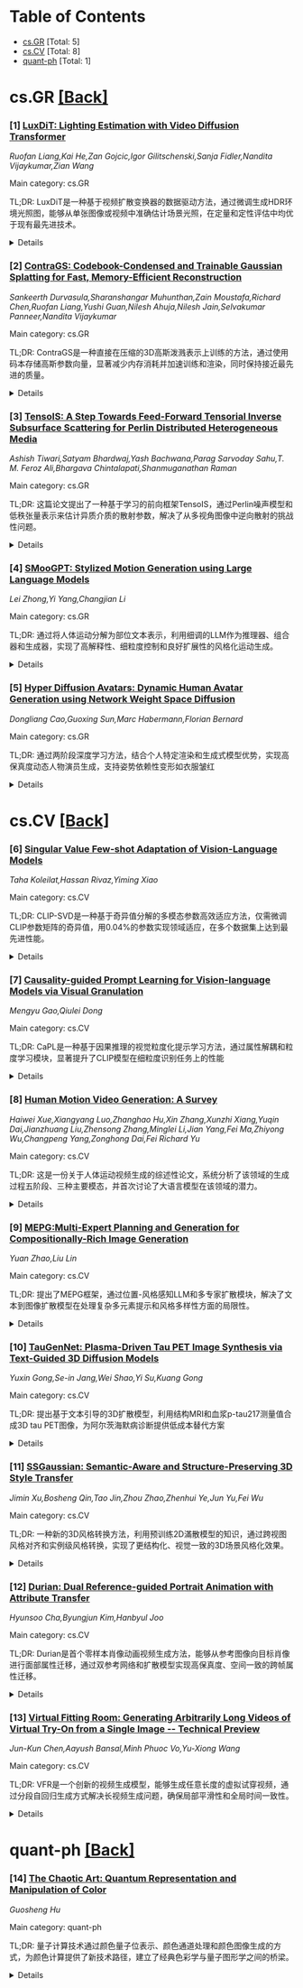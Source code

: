 <div id=toc></div>

# Table of Contents

- [cs.GR](#cs.GR) [Total: 5]
- [cs.CV](#cs.CV) [Total: 8]
- [quant-ph](#quant-ph) [Total: 1]


<div id='cs.GR'></div>

# cs.GR [[Back]](#toc)

### [1] [LuxDiT: Lighting Estimation with Video Diffusion Transformer](https://arxiv.org/abs/2509.03680)
*Ruofan Liang,Kai He,Zan Gojcic,Igor Gilitschenski,Sanja Fidler,Nandita Vijaykumar,Zian Wang*

Main category: cs.GR

TL;DR: LuxDiT是一种基于视频扩散变换器的数据驱动方法，通过微调生成HDR环境光照图，能够从单张图像或视频中准确估计场景光照，在定量和定性评估中均优于现有最先进技术。


<details>
  <summary>Details</summary>
Motivation: 现有的基于学习的光照估计方法受限于真实HDR环境图的稀缺性，这些数据采集成本高且多样性有限。生成模型虽然提供了强大的图像合成先验，但光照估计仍然困难，因为它依赖于间接视觉线索、需要推断全局上下文，并且要恢复高动态范围输出。

Method: 提出LuxDiT方法，微调视频扩散变换器来生成基于视觉输入条件的HDR环境图。使用大型合成数据集训练，学习从间接视觉线索推断光照。引入低秩适应微调策略，使用收集的HDR全景数据集来提高输入与预测环境图之间的语义对齐。

Result: 该方法能够生成具有逼真角度高频细节的准确光照预测，在定量和定性评估中都优于现有的最先进技术，并且能够有效泛化到真实世界场景。

Conclusion: LuxDiT通过结合视频扩散变换器和精心设计的训练策略，成功解决了从单张图像或视频估计HDR环境光照的挑战，为计算机视觉和图形学中的光照估计问题提供了有效的解决方案。

Abstract: Estimating scene lighting from a single image or video remains a longstanding challenge in computer vision and graphics. Learning-based approaches are constrained by the scarcity of ground-truth HDR environment maps, which are expensive to capture and limited in diversity. While recent generative models offer strong priors for image synthesis, lighting estimation remains difficult due to its reliance on indirect visual cues, the need to infer global (non-local) context, and the recovery of high-dynamic-range outputs. We propose LuxDiT, a novel data-driven approach that fine-tunes a video diffusion transformer to generate HDR environment maps conditioned on visual input. Trained on a large synthetic dataset with diverse lighting conditions, our model learns to infer illumination from indirect visual cues and generalizes effectively to real-world scenes. To improve semantic alignment between the input and the predicted environment map, we introduce a low-rank adaptation finetuning strategy using a collected dataset of HDR panoramas. Our method produces accurate lighting predictions with realistic angular high-frequency details, outperforming existing state-of-the-art techniques in both quantitative and qualitative evaluations.

</details>


### [2] [ContraGS: Codebook-Condensed and Trainable Gaussian Splatting for Fast, Memory-Efficient Reconstruction](https://arxiv.org/abs/2509.03775)
*Sankeerth Durvasula,Sharanshangar Muhunthan,Zain Moustafa,Richard Chen,Ruofan Liang,Yushi Guan,Nilesh Ahuja,Nilesh Jain,Selvakumar Panneer,Nandita Vijaykumar*

Main category: cs.GR

TL;DR: ContraGS是一种直接在压缩的3D高斯泼溅表示上训练的方法，通过使用码本存储高斯参数向量，显著减少内存消耗并加速训练和渲染，同时保持接近最先进的质量。


<details>
  <summary>Details</summary>
Motivation: 3D高斯泼溅技术需要大量3D高斯来获得高质量表示，但这会显著增加GPU内存使用并降低训练/渲染效率。现有码本压缩方法只能用于已训练模型，无法直接用于训练过程。

Method: 使用码本紧凑存储高斯参数向量，将参数估计构建为贝叶斯推断问题，采用MCMC采样在后验分布上进行采样，解决码本压缩表示中不可微分参数的学习问题。

Result: 平均减少3.49倍训练峰值内存，加速训练1.36倍和渲染1.88倍，同时保持接近最先进的质量。

Conclusion: ContraGS成功解决了直接在码本压缩表示上训练的挑战，实现了内存效率、训练速度和模型质量的良好平衡。

Abstract: 3D Gaussian Splatting (3DGS) is a state-of-art technique to model real-world scenes with high quality and real-time rendering. Typically, a higher quality representation can be achieved by using a large number of 3D Gaussians. However, using large 3D Gaussian counts significantly increases the GPU device memory for storing model parameters. A large model thus requires powerful GPUs with high memory capacities for training and has slower training/rendering latencies due to the inefficiencies of memory access and data movement. In this work, we introduce ContraGS, a method to enable training directly on compressed 3DGS representations without reducing the Gaussian Counts, and thus with a little loss in model quality. ContraGS leverages codebooks to compactly store a set of Gaussian parameter vectors throughout the training process, thereby significantly reducing memory consumption. While codebooks have been demonstrated to be highly effective at compressing fully trained 3DGS models, directly training using codebook representations is an unsolved challenge. ContraGS solves the problem of learning non-differentiable parameters in codebook-compressed representations by posing parameter estimation as a Bayesian inference problem. To this end, ContraGS provides a framework that effectively uses MCMC sampling to sample over a posterior distribution of these compressed representations. With ContraGS, we demonstrate that ContraGS significantly reduces the peak memory during training (on average 3.49X) and accelerated training and rendering (1.36X and 1.88X on average, respectively), while retraining close to state-of-art quality.

</details>


### [3] [TensoIS: A Step Towards Feed-Forward Tensorial Inverse Subsurface Scattering for Perlin Distributed Heterogeneous Media](https://arxiv.org/abs/2509.04047)
*Ashish Tiwari,Satyam Bhardwaj,Yash Bachwana,Parag Sarvoday Sahu,T. M. Feroz Ali,Bhargava Chintalapati,Shanmuganathan Raman*

Main category: cs.GR

TL;DR: 这篇论文提出了一种基于学习的前向框架TensoIS，通过Perlin噪声模型和低秩张量表示来估计异质介质的散射参数，解决了从多视角图像中逆向散射的挑战性问题。


<details>
  <summary>Details</summary>
Motivation: 现有方法在估计异质介质散射参数时遇到了严重的约束问题，并没有明确的分布模型来形容真实世界中的异质性。论文尝试利用Perlin噪声模型来模拟自然界的复杂异质性。

Method: 首先创建了HeteroSynth合成数据集，使用Fractal Perlin噪声模型化异质散射参数。然后提出TensoIS框架，通过学习低秩张量组件来表示3D散射参数体积，从稀疏多视角图像观测中估计参数。

Result: TensoIS在HeteroSynth测试集、有开源实际体积模拟的烟雾和云层几何结构以及部分真实样本上都表现出良好的效果，证明了其在逆向散射问题中的有效性。

Conclusion: 这项研究首次探索了Perlin噪声分布在形容真实世界异质散射中的应用潜力，为通过前向方式模型异质散射提供了新的解决方案。

Abstract: Estimating scattering parameters of heterogeneous media from images is a severely under-constrained and challenging problem. Most of the existing approaches model BSSRDF either through an analysis-by-synthesis approach, approximating complex path integrals, or using differentiable volume rendering techniques to account for heterogeneity. However, only a few studies have applied learning-based methods to estimate subsurface scattering parameters, but they assume homogeneous media. Interestingly, no specific distribution is known to us that can explicitly model the heterogeneous scattering parameters in the real world. Notably, procedural noise models such as Perlin and Fractal Perlin noise have been effective in representing intricate heterogeneities of natural, organic, and inorganic surfaces. Leveraging this, we first create HeteroSynth, a synthetic dataset comprising photorealistic images of heterogeneous media whose scattering parameters are modeled using Fractal Perlin noise. Furthermore, we propose Tensorial Inverse Scattering (TensoIS), a learning-based feed-forward framework to estimate these Perlin-distributed heterogeneous scattering parameters from sparse multi-view image observations. Instead of directly predicting the 3D scattering parameter volume, TensoIS uses learnable low-rank tensor components to represent the scattering volume. We evaluate TensoIS on unseen heterogeneous variations over shapes from the HeteroSynth test set, smoke and cloud geometries obtained from open-source realistic volumetric simulations, and some real-world samples to establish its effectiveness for inverse scattering. Overall, this study is an attempt to explore Perlin noise distribution, given the lack of any such well-defined distribution in literature, to potentially model real-world heterogeneous scattering in a feed-forward manner.

</details>


### [4] [SMooGPT: Stylized Motion Generation using Large Language Models](https://arxiv.org/abs/2509.04058)
*Lei Zhong,Yi Yang,Changjian Li*

Main category: cs.GR

TL;DR: 通过将人体运动分解为部位文本表示，利用细调的LLM作为推理器、组合器和生成器，实现了高解释性、细粒度控制和良好扩展性的风格化运动生成。


<details>
  <summary>Details</summary>
Motivation: 现有方法存在解释性低、控制限制、对新风格扩展性差以及仅能生成"行走"动作的问题，需要从新角度解决风格化运动生成问题。

Method: 提出了推理-组合-生成的新视角：1)将人体运动分解为部位文本表示；2)使用细调的LLM（SMooGPT）作为推理器、组合器和生成器；3)在部位文本空间执行，利用LLM的开攻词能力实现良好的扩展性。

Result: 综合实验、评估和用户感知研究证明了方法的有效性，在纯文本驱动的风格化运动生成下表现特别突出。

Conclusion: 通过部位文本空间中间表示和LLM的强大推理能力，实现了高解释性、细粒度控制、冲突解决和良好扩展性的风格化运动生成方案。

Abstract: Stylized motion generation is actively studied in computer graphics, especially benefiting from the rapid advances in diffusion models. The goal of this task is to produce a novel motion respecting both the motion content and the desired motion style, e.g., ``walking in a loop like a Monkey''. Existing research attempts to address this problem via motion style transfer or conditional motion generation. They typically embed the motion style into a latent space and guide the motion implicitly in a latent space as well. Despite the progress, their methods suffer from low interpretability and control, limited generalization to new styles, and fail to produce motions other than ``walking'' due to the strong bias in the public stylization dataset. In this paper, we propose to solve the stylized motion generation problem from a new perspective of reasoning-composition-generation, based on our observations: i) human motion can often be effectively described using natural language in a body-part centric manner, ii) LLMs exhibit a strong ability to understand and reason about human motion, and iii) human motion has an inherently compositional nature, facilitating the new motion content or style generation via effective recomposing. We thus propose utilizing body-part text space as an intermediate representation, and present SMooGPT, a fine-tuned LLM, acting as a reasoner, composer, and generator when generating the desired stylized motion. Our method executes in the body-part text space with much higher interpretability, enabling fine-grained motion control, effectively resolving potential conflicts between motion content and style, and generalizes well to new styles thanks to the open-vocabulary ability of LLMs. Comprehensive experiments and evaluations, and a user perceptual study, demonstrate the effectiveness of our approach, especially under the pure text-driven stylized motion generation.

</details>


### [5] [Hyper Diffusion Avatars: Dynamic Human Avatar Generation using Network Weight Space Diffusion](https://arxiv.org/abs/2509.04145)
*Dongliang Cao,Guoxing Sun,Marc Habermann,Florian Bernard*

Main category: cs.GR

TL;DR: 通过两阶段深度学习方法，结合个人特定渲染和生成式模型优势，实现高保真度动态人物演员生成，支持姿势依赖性变形如衣服皱红


<details>
  <summary>Details</summary>
Motivation: 解决现有人物演员方法的局限性：个人特定渲染法无法跨身份通用，生成式方法渲染质量低且缺乏姿势依赖性变形

Method: 两阶段管线：首先优化一组个人特定UNet网络捕捉细致姿势变形，然后训练超应散模型学习网络权重分布，推理时生成网络权重实现实时可控渲染

Result: 在大规模跨身份多视角视频数据集上验证，方法表现超越现有最佳人物演员生成方法

Conclusion: 新方法成功结合了个人特定渲染的高保真度和生成式模型的跨身份通用性，实现了具有现实姿势依赖变形的动态人物演员生成

Abstract: Creating human avatars is a highly desirable yet challenging task. Recent advancements in radiance field rendering have achieved unprecedented photorealism and real-time performance for personalized dynamic human avatars. However, these approaches are typically limited to person-specific rendering models trained on multi-view video data for a single individual, limiting their ability to generalize across different identities. On the other hand, generative approaches leveraging prior knowledge from pre-trained 2D diffusion models can produce cartoonish, static human avatars, which are animated through simple skeleton-based articulation. Therefore, the avatars generated by these methods suffer from lower rendering quality compared to person-specific rendering methods and fail to capture pose-dependent deformations such as cloth wrinkles. In this paper, we propose a novel approach that unites the strengths of person-specific rendering and diffusion-based generative modeling to enable dynamic human avatar generation with both high photorealism and realistic pose-dependent deformations. Our method follows a two-stage pipeline: first, we optimize a set of person-specific UNets, with each network representing a dynamic human avatar that captures intricate pose-dependent deformations. In the second stage, we train a hyper diffusion model over the optimized network weights. During inference, our method generates network weights for real-time, controllable rendering of dynamic human avatars. Using a large-scale, cross-identity, multi-view video dataset, we demonstrate that our approach outperforms state-of-the-art human avatar generation methods.

</details>


<div id='cs.CV'></div>

# cs.CV [[Back]](#toc)

### [6] [Singular Value Few-shot Adaptation of Vision-Language Models](https://arxiv.org/abs/2509.03740)
*Taha Koleilat,Hassan Rivaz,Yiming Xiao*

Main category: cs.CV

TL;DR: CLIP-SVD是一种基于奇异值分解的多模态参数高效适应方法，仅需微调CLIP参数矩阵的奇异值，用0.04%的参数实现领域适应，在多个数据集上达到最先进性能。


<details>
  <summary>Details</summary>
Motivation: 现有的视觉语言模型适应方法依赖提示工程和完整微调，成本高且可能破坏预训练知识。需要一种更高效、稳定的适应技术。

Method: 利用奇异值分解(SVD)修改CLIP内部参数空间，仅微调参数矩阵的奇异值来重新缩放基向量，不注入额外模块。

Result: 在11个自然数据集和10个生物医学数据集上实现最先进的分类结果，在少样本设置下准确率和泛化能力均优于先前方法。

Conclusion: CLIP-SVD提供了一种参数高效、性能优越的CLIP适应方法，能更好地保持模型的泛化能力，同时支持可解释性分析。

Abstract: Vision-language models (VLMs) like CLIP have shown impressive zero-shot and few-shot learning capabilities across diverse applications. However, adapting these models to new fine-grained domains remains difficult due to reliance on prompt engineering and the high cost of full model fine-tuning. Existing adaptation approaches rely on augmented components, such as prompt tokens and adapter modules, which could limit adaptation quality, destabilize the model, and compromise the rich knowledge learned during pretraining. In this work, we present \textbf{CLIP-SVD}, a novel \textit{multi-modal} and \textit{parameter-efficient} adaptation technique that leverages Singular Value Decomposition (SVD) to modify the internal parameter space of CLIP without injecting additional modules. Specifically, we fine-tune only the singular values of the CLIP parameter matrices to rescale the basis vectors for domain adaptation while retaining the pretrained model. This design enables enhanced adaptation performance using only \textbf{0.04\%} of the model's total parameters and better preservation of its generalization ability. CLIP-SVD achieves state-of-the-art classification results on 11 natural and 10 biomedical datasets, outperforming previous methods in both accuracy and generalization under few-shot settings. Additionally, we leverage a natural language-based approach to analyze the effectiveness and dynamics of the CLIP adaptation to allow interpretability of CLIP-SVD. The code is publicly available at https://github.com/HealthX-Lab/CLIP-SVD.

</details>


### [7] [Causality-guided Prompt Learning for Vision-language Models via Visual Granulation](https://arxiv.org/abs/2509.03803)
*Mengyu Gao,Qiulei Dong*

Main category: cs.CV

TL;DR: CaPL是一种基于因果推理的视觉粒度化提示学习方法，通过属性解耦和粒度学习模块，显著提升了CLIP模型在细粒度识别任务上的性能


<details>
  <summary>Details</summary>
Motivation: 现有的CLIP提示学习方法在处理细粒度数据集时表现有限，需要一种能够捕捉细粒度类别间细微差异的方法

Method: 提出CaPL方法，包含属性解耦模块（使用布朗桥扩散模型分解视觉特征）和粒度学习模块（通过因果推理策略构建视觉粒度）

Result: 在15个数据集上的实验结果表明，CaPL方法显著优于最先进的提示学习方法，特别是在细粒度数据集上

Conclusion: 通过视觉粒度化和因果推理，CaPL能够学习更具判别性的文本提示，有效提升CLIP在细粒度识别任务中的性能

Abstract: Prompt learning has recently attracted much attention for adapting pre-trained vision-language models (e.g., CLIP) to downstream recognition tasks. However, most of the existing CLIP-based prompt learning methods only show a limited ability for handling fine-grained datasets. To address this issue, we propose a causality-guided text prompt learning method via visual granulation for CLIP, called CaPL, where the explored visual granulation technique could construct sets of visual granules for the text prompt to capture subtle discrepancies among different fine-grained classes through casual inference. The CaPL method contains the following two modules: (1) An attribute disentanglement module is proposed to decompose visual features into non-individualized attributes (shared by some classes) and individualized attributes (specific to single classes) using a Brownian Bridge Diffusion Model; (2) A granule learning module is proposed to construct visual granules by integrating the aforementioned attributes for recognition under two causal inference strategies. Thanks to the learned visual granules, more discriminative text prompt is expected to be learned. Extensive experimental results on 15 datasets demonstrate that our CaPL method significantly outperforms the state-of-the-art prompt learning methods, especially on fine-grained datasets.

</details>


### [8] [Human Motion Video Generation: A Survey](https://arxiv.org/abs/2509.03883)
*Haiwei Xue,Xiangyang Luo,Zhanghao Hu,Xin Zhang,Xunzhi Xiang,Yuqin Dai,Jianzhuang Liu,Zhensong Zhang,Minglei Li,Jian Yang,Fei Ma,Zhiyong Wu,Changpeng Yang,Zonghong Dai,Fei Richard Yu*

Main category: cs.CV

TL;DR: 这是一份关于人体运动视频生成的综述性论文，系统分析了该领域的生成过程五阶段、三种主要模态，并首次讨论了大语言模型在该领域的潜力。


<details>
  <summary>Details</summary>
Motivation: 现有的人体运动视频生成研究综述太过分散，缺乏对整个生成过程的系统性概览。本文旨在填补这一空白，提供全面的领域概览。

Method: 本文将人体运动视频生成过程分为五个关键阶段：输入、运动规划、运动视频生成、精炼和输出，并针对视觉、文本和音频三种主要模态进行分析。研究涵盖了超过200篇论文。

Result: 本文提供了人体运动视频生成领域的完整技术图谱，标记了重要的里程碑式研究成果，并首次探讨了大语言模型在该领域的应用潜力。

Conclusion: 这份综述为人体运动视频生成领域提供了份价值的研究资源，展示了该技术在数字人类全面应用中的幻想前景，对推动领域发展具有重要意义。

Abstract: Human motion video generation has garnered significant research interest due to its broad applications, enabling innovations such as photorealistic singing heads or dynamic avatars that seamlessly dance to music. However, existing surveys in this field focus on individual methods, lacking a comprehensive overview of the entire generative process. This paper addresses this gap by providing an in-depth survey of human motion video generation, encompassing over ten sub-tasks, and detailing the five key phases of the generation process: input, motion planning, motion video generation, refinement, and output. Notably, this is the first survey that discusses the potential of large language models in enhancing human motion video generation. Our survey reviews the latest developments and technological trends in human motion video generation across three primary modalities: vision, text, and audio. By covering over two hundred papers, we offer a thorough overview of the field and highlight milestone works that have driven significant technological breakthroughs. Our goal for this survey is to unveil the prospects of human motion video generation and serve as a valuable resource for advancing the comprehensive applications of digital humans. A complete list of the models examined in this survey is available in Our Repository https://github.com/Winn1y/Awesome-Human-Motion-Video-Generation.

</details>


### [9] [MEPG:Multi-Expert Planning and Generation for Compositionally-Rich Image Generation](https://arxiv.org/abs/2509.04126)
*Yuan Zhao,Liu Lin*

Main category: cs.CV

TL;DR: 提出了MEPG框架，通过位置-风格感知LLM和多专家扩散模块，解决了文本到图像扩散模型在处理复杂多元素提示和风格多样性方面的局限性。


<details>
  <summary>Details</summary>
Motivation: 现有的文本到图像扩散模型在处理复杂多元素提示时表现不佳，且风格多样性有限，需要一种能够精确控制空间布局和风格的专业化解决方案。

Method: 使用监督微调的LLM分解输入提示为精确空间坐标和风格编码语义指令，通过注意力门控机制在局部区域和全局区域动态路由专家模型（如写实专家、风格化专家）。

Result: 实验表明MEPG在图像质量和风格多样性方面显著优于相同骨干网络的基线模型。

Conclusion: MEPG框架通过多专家规划和生成方法，有效提升了复杂文本到图像生成的质量和多样性，并支持轻量级专家模型集成和实时空间布局编辑。

Abstract: Text-to-image diffusion models have achieved remarkable image quality, but they still struggle with complex, multiele ment prompts, and limited stylistic diversity. To address these limitations, we propose a Multi-Expert Planning and Gen eration Framework (MEPG) that synergistically integrates position- and style-aware large language models (LLMs) with spatial-semantic expert modules. The framework comprises two core components: (1) a Position-Style-Aware (PSA) module that utilizes a supervised fine-tuned LLM to decom pose input prompts into precise spatial coordinates and style encoded semantic instructions; and (2) a Multi-Expert Dif fusion (MED) module that implements cross-region genera tion through dynamic expert routing across both local regions and global areas. During the generation process for each lo cal region, specialized models (e.g., realism experts, styliza tion specialists) are selectively activated for each spatial par tition via attention-based gating mechanisms. The architec ture supports lightweight integration and replacement of ex pert models, providing strong extensibility. Additionally, an interactive interface enables real-time spatial layout editing and per-region style selection from a portfolio of experts. Ex periments show that MEPG significantly outperforms base line models with the same backbone in both image quality   and style diversity.

</details>


### [10] [TauGenNet: Plasma-Driven Tau PET Image Synthesis via Text-Guided 3D Diffusion Models](https://arxiv.org/abs/2509.04269)
*Yuxin Gong,Se-in Jang,Wei Shao,Yi Su,Kuang Gong*

Main category: cs.CV

TL;DR: 提出基于文本引导的3D扩散模型，利用结构MRI和血浆p-tau217测量值合成3D tau PET图像，为阿尔茨海默病诊断提供低成本替代方案


<details>
  <summary>Details</summary>
Motivation: tau PET成像成本高且可用性有限，而结构MRI和血浆生物标志物具有非侵入性和广泛可用性，需要开发一种经济有效的tau病理可视化方法

Method: 使用文本引导的3D扩散模型，以血浆p-tau217测量值作为文本提示，结构MRI提供解剖结构约束，在ADNI数据库的AV1451 tau PET数据上进行训练和评估

Result: 能够生成跨不同疾病阶段的真实且具有临床意义的3D tau PET图像，实现了数据增强和病理可视化

Conclusion: 该框架可为不同设置下的tau PET数据增强提供支持，提供非侵入性、成本效益高的tau病理可视化替代方案，并支持在不同血浆生物标志物水平和认知条件下模拟疾病进展

Abstract: Accurate quantification of tau pathology via tau positron emission tomography (PET) scan is crucial for diagnosing and monitoring Alzheimer's disease (AD). However, the high cost and limited availability of tau PET restrict its widespread use. In contrast, structural magnetic resonance imaging (MRI) and plasma-based biomarkers provide non-invasive and widely available complementary information related to brain anatomy and disease progression. In this work, we propose a text-guided 3D diffusion model for 3D tau PET image synthesis, leveraging multimodal conditions from both structural MRI and plasma measurement. Specifically, the textual prompt is from the plasma p-tau217 measurement, which is a key indicator of AD progression, while MRI provides anatomical structure constraints. The proposed framework is trained and evaluated using clinical AV1451 tau PET data from the Alzheimer's Disease Neuroimaging Initiative (ADNI) database. Experimental results demonstrate that our approach can generate realistic, clinically meaningful 3D tau PET across a range of disease stages. The proposed framework can help perform tau PET data augmentation under different settings, provide a non-invasive, cost-effective alternative for visualizing tau pathology, and support the simulation of disease progression under varying plasma biomarker levels and cognitive conditions.

</details>


### [11] [SSGaussian: Semantic-Aware and Structure-Preserving 3D Style Transfer](https://arxiv.org/abs/2509.04379)
*Jimin Xu,Bosheng Qin,Tao Jin,Zhou Zhao,Zhenhui Ye,Jun Yu,Fei Wu*

Main category: cs.CV

TL;DR: 一种新的3D风格转换方法，利用预训练2D滿散模型的知识，通过跨视图风格对齐和实例级风格转换，实现了更结构化、视觉一致的3D场景风格化效果。


<details>
  <summary>Details</summary>
Motivation: 现有的3D风格转换方法无法有效提取和转换高级风格语义，并且风格化结果缺乏结构清晰度和分离度，导致不同实例或物体难以区分。

Method: 两阶段流水线：1）利用滿散模型生成关键视点的风格化渲染；2）将风格化关键视图转换到3D表示。包含跨视图风格对齐和实例级风格转换两个创新设计。

Result: 实验结果显示，该方法在广泛的场景中（从前向视角到挑战性的360度环境）都显著超过了现有最先进方法。

Conclusion: 该研究提出的新方3D风格转换流水线能够生成结构更清晰、视觉更一致、艺术效果更丰富的风格化结果，为3D场景风格化领域提供了有效解决方案。

Abstract: Recent advancements in neural representations, such as Neural Radiance Fields and 3D Gaussian Splatting, have increased interest in applying style transfer to 3D scenes. While existing methods can transfer style patterns onto 3D-consistent neural representations, they struggle to effectively extract and transfer high-level style semantics from the reference style image. Additionally, the stylized results often lack structural clarity and separation, making it difficult to distinguish between different instances or objects within the 3D scene. To address these limitations, we propose a novel 3D style transfer pipeline that effectively integrates prior knowledge from pretrained 2D diffusion models. Our pipeline consists of two key stages: First, we leverage diffusion priors to generate stylized renderings of key viewpoints. Then, we transfer the stylized key views onto the 3D representation. This process incorporates two innovative designs. The first is cross-view style alignment, which inserts cross-view attention into the last upsampling block of the UNet, allowing feature interactions across multiple key views. This ensures that the diffusion model generates stylized key views that maintain both style fidelity and instance-level consistency. The second is instance-level style transfer, which effectively leverages instance-level consistency across stylized key views and transfers it onto the 3D representation. This results in a more structured, visually coherent, and artistically enriched stylization. Extensive qualitative and quantitative experiments demonstrate that our 3D style transfer pipeline significantly outperforms state-of-the-art methods across a wide range of scenes, from forward-facing to challenging 360-degree environments. Visit our project page https://jm-xu.github.io/SSGaussian for immersive visualization.

</details>


### [12] [Durian: Dual Reference-guided Portrait Animation with Attribute Transfer](https://arxiv.org/abs/2509.04434)
*Hyunsoo Cha,Byungjun Kim,Hanbyul Joo*

Main category: cs.CV

TL;DR: Durian是首个零样本肖像动画视频生成方法，能够从参考图像向目标肖像进行面部属性迁移，通过双参考网络和扩散模型实现高保真度、空间一致的跨帧属性迁移。


<details>
  <summary>Details</summary>
Motivation: 解决肖像动画中面部属性迁移的挑战，需要实现高保真度、空间一致的跨帧属性迁移，同时支持零样本泛化和多属性组合。

Method: 采用双参考网络将肖像和属性图像的空间特征注入扩散去噪过程；使用自重建训练框架；提出基于关键点的掩码扩展策略；应用空间和外观级变换增强鲁棒性。

Result: 在肖像动画属性迁移任务上达到最先进性能，双参考设计支持单次生成过程中的多属性组合，无需额外训练。

Conclusion: Durian通过创新的双参考网络设计和训练策略，成功实现了零样本肖像动画属性迁移，为多属性组合生成提供了有效解决方案。

Abstract: We present Durian, the first method for generating portrait animation videos with facial attribute transfer from a given reference image to a target portrait in a zero-shot manner. To enable high-fidelity and spatially consistent attribute transfer across frames, we introduce dual reference networks that inject spatial features from both the portrait and attribute images into the denoising process of a diffusion model. We train the model using a self-reconstruction formulation, where two frames are sampled from the same portrait video: one is treated as the attribute reference and the other as the target portrait, and the remaining frames are reconstructed conditioned on these inputs and their corresponding masks. To support the transfer of attributes with varying spatial extent, we propose a mask expansion strategy using keypoint-conditioned image generation for training. In addition, we further augment the attribute and portrait images with spatial and appearance-level transformations to improve robustness to positional misalignment between them. These strategies allow the model to effectively generalize across diverse attributes and in-the-wild reference combinations, despite being trained without explicit triplet supervision. Durian achieves state-of-the-art performance on portrait animation with attribute transfer, and notably, its dual reference design enables multi-attribute composition in a single generation pass without additional training.

</details>


### [13] [Virtual Fitting Room: Generating Arbitrarily Long Videos of Virtual Try-On from a Single Image -- Technical Preview](https://arxiv.org/abs/2509.04450)
*Jun-Kun Chen,Aayush Bansal,Minh Phuoc Vo,Yu-Xiong Wang*

Main category: cs.CV

TL;DR: VFR是一个创新的视频生成模型，能够生成任意长度的虚拟试穿视频，通过分段自回归生成方式解决长视频生成问题，确保局部平滑性和全局时间一致性。


<details>
  <summary>Details</summary>
Motivation: 传统虚拟试穿视频生成需要大量计算资源和长视频数据，难以生成任意长度的视频。VFR旨在解决长视频生成中的局部平滑性和全局一致性挑战。

Method: 采用分段自回归生成方法，使用前缀视频条件确保局部平滑性，通过360度锚点视频保持全局时间一致性，无需大量计算资源。

Result: 成功生成了分钟级别的虚拟试穿视频，在各种动作下都能保持局部平滑和全局一致性，成为长虚拟试穿视频生成的先驱工作。

Conclusion: VFR框架为长视频生成提供了有效的解决方案，在虚拟试穿领域具有重要应用价值，能够生成高质量、任意长度的试穿视频。

Abstract: We introduce the Virtual Fitting Room (VFR), a novel video generative model that produces arbitrarily long virtual try-on videos. Our VFR models long video generation tasks as an auto-regressive, segment-by-segment generation process, eliminating the need for resource-intensive generation and lengthy video data, while providing the flexibility to generate videos of arbitrary length. The key challenges of this task are twofold: ensuring local smoothness between adjacent segments and maintaining global temporal consistency across different segments. To address these challenges, we propose our VFR framework, which ensures smoothness through a prefix video condition and enforces consistency with the anchor video -- a 360-degree video that comprehensively captures the human's wholebody appearance. Our VFR generates minute-scale virtual try-on videos with both local smoothness and global temporal consistency under various motions, making it a pioneering work in long virtual try-on video generation.

</details>


<div id='quant-ph'></div>

# quant-ph [[Back]](#toc)

### [14] [The Chaotic Art: Quantum Representation and Manipulation of Color](https://arxiv.org/abs/2509.03542)
*Guosheng Hu*

Main category: quant-ph

TL;DR: 量子计算技术通过颜色量子位表示、颜色通道处理和颜色图像生成的方式，为颜色计算提供了新技术路径，建立了经典色彩学与量子图形学之间的桥梁。


<details>
  <summary>Details</summary>
Motivation: 利用量子计算的独特计算原理，深刻改变颜色艺术的景观，开拓颜色计算的新技术路径。

Method: 通过量子位表示数字颜色，在量子计算环境中进行操作和测量，然后恢复为经典计算机的计算结果。使用Qiskit和IBM Q进行编程实验。

Result: 证明了颜色量子位表示和量子计算作为艺术技术的可行性，建立了经典色彩学与量子图形学之间的联系。

Conclusion: 量子计算可用于信息可视化、图像处理等颜色计算任务，并有望推动新的颜色理论和艺术概念的发展。

Abstract: Due to its unique computing principles, quantum computing technology will profoundly change the spectacle of color art. Focusing on experimental exploration of color qubit representation, color channel processing, and color image generation via quantum computing, this article proposes a new technical path for color computing in quantum computing environment, by which digital color is represented, operated, and measured in quantum bits, and then restored for classical computers as computing results. This method has been proved practicable as an artistic technique of color qubit representation and quantum computing via programming experiments in Qiskit and IBM Q. By building a bridge between classical chromatics and quantum graphics, quantum computers can be used for information visualization, image processing, and more color computing tasks. Furthermore, quantum computing can be expected to facilitate new color theories and artistic concepts.

</details>
